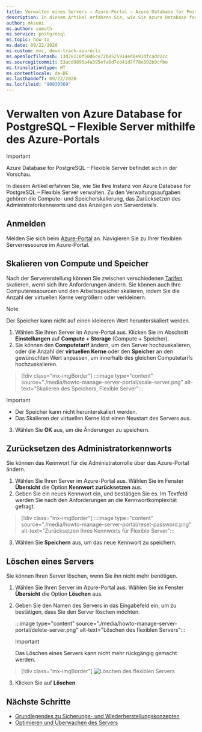 ```yaml
---
title: Verwalten eines Servers – Azure-Portal – Azure Database for PostgreSQL – Flexible Server
description: In diesem Artikel erfahren Sie, wie Sie Azure Database for PostgreSQL – Flexible Server über das Azure-Portal verwalten.
author: mksuni
ms.author: sumuth
ms.service: postgresql
ms.topic: how-to
ms.date: 09/22/2020
ms.custom: mvc, devx-track-azurecli
ms.openlocfilehash: 13d78110f50d6ce72b8525914ed0e91dfcadd2cc
ms.sourcegitcommit: 53acd9895a4a395efa6d7cd41d7f78e392b9cfbe
ms.translationtype: HT
ms.contentlocale: de-DE
ms.lasthandoff: 09/22/2020
ms.locfileid: "90930569"
---
```

# <a name="manage-an-azure-database-for-postgresql---flexible-server-using-the-azure-portal"></a>Verwalten von Azure Database for PostgreSQL – Flexible Server mithilfe des Azure-Portals

> [!IMPORTANT]
> Azure Database for PostgreSQL – Flexible Server befindet sich in der Vorschau.

In diesem Artikel erfahren Sie, wie Sie Ihre Instanz von Azure Database for PostgreSQL – Flexible Server verwalten. Zu den Verwaltungsaufgaben gehören die Compute- und Speicherskalierung, das Zurücksetzen des Administratorkennworts und das Anzeigen von Serverdetails.

## <a name="sign-in"></a>Anmelden

Melden Sie sich beim [Azure-Portal](https://portal.azure.com) an. Navigieren Sie zu Ihrer flexiblen Serverressource im Azure-Portal.

## <a name="scale-compute-and-storage"></a>Skalieren von Compute und Speicher

Nach der Servererstellung können Sie zwischen verschiedenen [Tarifen](https://azure.microsoft.com/pricing/details/postgresql/) skalieren, wenn sich Ihre Anforderungen ändern. Sie können auch Ihre Computeressourcen und den Arbeitsspeicher skalieren, indem Sie die Anzahl der virtuellen Kerne vergrößern oder verkleinern.

> [!NOTE]
> Der Speicher kann nicht auf einen kleineren Wert herunterskaliert werden.

1. Wählen Sie Ihren Server im Azure-Portal aus. Klicken Sie im Abschnitt **Einstellungen** auf **Compute + Storage** (Compute + Speicher).
2. Sie können den **Computetarif** ändern, um den Server hochzuskalieren, oder die Anzahl der **virtuellen Kerne** oder den **Speicher** an den gewünschten Wert anpassen, um innerhalb des gleichen Computetarifs hochzuskalieren.

> [!div class="mx-imgBorder"]
> :::image type="content" source="./media/howto-manage-server-portal/scale-server.png" alt-text="Skalieren des Speichers, Flexible Server":::

> [!Important]
> - Der Speicher kann nicht herunterskaliert werden.
> - Das Skalieren der virtuellen Kerne löst einen Neustart des Servers aus.

3. Wählen Sie **OK** aus, um die Änderungen zu speichern.

## <a name="reset-admin-password"></a>Zurücksetzen des Administratorkennworts

Sie können das Kennwort für die Administratorrolle über das Azure-Portal ändern.

1. Wählen Sie Ihren Server im Azure-Portal aus. Wählen Sie im Fenster **Übersicht** die Option **Kennwort zurücksetzen** aus.
2. Geben Sie ein neues Kennwort ein, und bestätigen Sie es. Im Textfeld werden Sie nach den Anforderungen an die Kennwortkomplexität gefragt.

> [!div class="mx-imgBorder"]
> :::image type="content" source="./media/howto-manage-server-portal/reset-password.png" alt-text="Zurücksetzen Ihres Kennworts für Flexible Server":::

3. Wählen Sie **Speichern** aus, um das neue Kennwort zu speichern.

## <a name="delete-a-server"></a>Löschen eines Servers

Sie können Ihren Server löschen, wenn Sie ihn nicht mehr benötigen.

1. Wählen Sie Ihren Server im Azure-Portal aus. Wählen Sie im Fenster **Übersicht** die Option **Löschen** aus.
2. Geben Sie den Namen des Servers in das Eingabefeld ein, um zu bestätigen, dass Sie den Server löschen möchten.

   :::image type="content" source="./media/howto-manage-server-portal/delete-server.png" alt-text="Löschen des flexiblen Servers":::

   > [!IMPORTANT]
   > Das Löschen eines Servers kann nicht mehr rückgängig gemacht werden.

  > [!div class="mx-imgBorder"]
  > ![Löschen des flexiblen Servers](./media/howto-manage-server-portal/delete-server.png)  

3. Klicken Sie auf **Löschen**.

## <a name="next-steps"></a>Nächste Schritte

- [Grundlegendes zu Sicherungs- und Wiederherstellungskonzepten](concepts-backup-restore.md)
- [Optimieren und Überwachen des Servers](concepts-monitoring.md)
